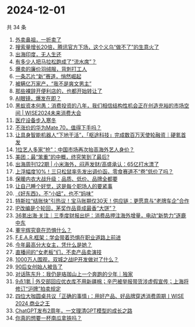 # 2024-12-01

共 34 条

<!-- BEGIN 36KR -->
<!-- 最后更新时间 2024-12-01 09:25:06 +0800 -->
1. [外卖鼻祖，一折卖了](https://36kr.com/p/3056937777090694)
1. [搜索量增长20倍，腾讯官方下场，这个义乌“做不了”的生意火了](https://36kr.com/p/3057475853209992)
1. [出海印度，无人生还](https://36kr.com/p/3057594073064837)
1. [有多少人把马拉松跑成了“流水席”？](https://36kr.com/p/3058216919655555)
1. [爆卖的廉价羽绒服，背刺打工人](https://36kr.com/p/3057530497328261)
1. [一条芯片“新”赛道，悄然崛起](https://36kr.com/p/3058239997174920)
1. [被瞒亿万家产，“我不是爽文男主”](https://36kr.com/p/3057545871893641)
1. [那些裸辞开便利店的，也都开始转让了](https://36kr.com/p/3057518585942408)
1. [AI眼镜，爆发在即？](https://36kr.com/p/3058349754115460)
1. [黑蚁资本何愚：消费投资的八年，我们相信结构性机会正在创造充裕的市场空间 | WISE2024未来消费大会](https://36kr.com/p/3058430451524999)
1. [医疗设备步入寒冬](https://36kr.com/p/3058141024904328)
1. [不涨价的华为Mate 70，值得下手吗？](https://36kr.com/p/3053125817274505)
1. [让具身智能机器人“下地干活”，「枢途科技」完成数百万天使轮融资｜硬氪首发](https://36kr.com/p/3055618203865224)
1. [1位艺人多家“抢”：中国市场再次抬高海外艺人身价？](https://36kr.com/p/3057502555574407)
1. [美团：最“笨重”的中概，终究笑到了最后?](https://36kr.com/p/3057514295726215)
1. [出海周刊122期 | 小米海外，闷声发财/高盛承认：65亿打水漂了](https://36kr.com/p/3057086222160001)
1. [上浮幅度10%！三只松鼠率先发出调价函，零食赛道不“卷”低价了吗？](https://36kr.com/p/3057541049525384)
1. [保暖内衣大战升级：品质、低价、品牌全都要](https://36kr.com/p/3057045193183361)
1. [让自己睡个好觉，这是每个职场人的要紧事](https://36kr.com/p/3058128738379143)
1. [《好东西》，不“小妞”，也不“妈味”](https://36kr.com/p/3051910851448965)
1. [特斯拉“结账快”引热议！宝马账期仅30天！供应链：更愿意与“老牌车企”合作](https://36kr.com/p/3058602392282504)
1. [IP改编是个轮回，茅奖作品竟成最香“大饼”？](https://36kr.com/p/3058096283608454)
1. [36氪出海·关注｜三季度财报出炉：消费品押注海外增量，电动“新势力”逐鹿中东](https://36kr.com/p/3057507857748353)
1. [董宇辉究竟在恐惧什么？](https://36kr.com/p/3058386321161733)
1. [F.E.A.R.框架：学会带着恐惧在职业道路上前进](https://36kr.com/p/3055441792946562)
1. [今年最高分大女主，凭什么是她？](https://36kr.com/p/3058190906139776)
1. [直播间的“女老板”们，不卖产品卖演技](https://36kr.com/p/3058671207916680)
1. [1000万人围观，双城之战IP开发做对了什么？](https://36kr.com/p/3058931424077192)
1. [90后女创始人被告了](https://36kr.com/p/3058533657977992)
1. [对话陈东升：我仍是珞珈山上一个奔跑的少年｜独家](https://36kr.com/p/3058590606927241)
1. [9点1氪 | 外交部回应优衣库不用新疆棉；辛巴被举报带货涉虚假宣传；上海将修订“沪牌”拍卖规定](https://36kr.com/p/3057600175236231)
1. [四位大咖圆桌共议「正确的事情」：用好产品、好品牌穿透消费周期丨WISE 2024 商业之王](https://36kr.com/p/3056165404184966)
1. [ChatGPT发布2周年，一文理清GPT模型的成长之路](https://36kr.com/p/3057111435481219)
1. [你真的想要一杯南瓜拿铁吗？](https://36kr.com/p/3052792805920899)
<!-- END 36KR -->